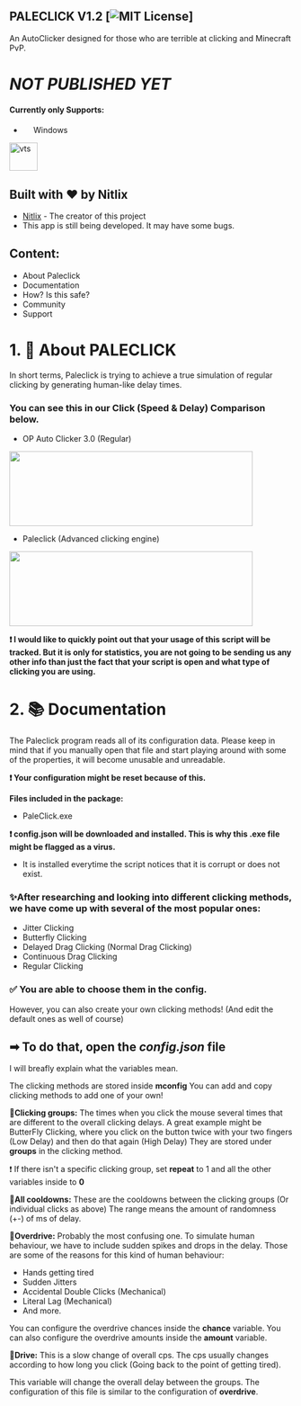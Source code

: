 ## PALECLICK V1.2 [![MIT License](https://img.shields.io/badge/LICENSE-MIT-brightgreen?style=for-the-badge)]   

An AutoClicker designed for those who are terrible at clicking and Minecraft PvP.
# _**NOT PUBLISHED YET**_
#### Currently only Supports:
*  <img src="https://pnggrid.com/wp-content/uploads/2021/06/Windows-11-Icon-Logo.png" width="15" height="15"> Windows
<img width="auto" height="50" alt="vts" src="https://user-images.githubusercontent.com/66027553/155564709-ac3bcf26-d87c-45f6-a0e8-49cafec6f0d9.png">

## Built with ❤️ by Nitlix

* [Nitlix](https://github.com/nitlix) - The creator of this project
* This app is still being developed. It may have some bugs.

## Content:
* About Paleclick
* Documentation
* How? Is this safe?
* Community
* Support


# 1. 🎨 About PALECLICK

In short terms, Paleclick is trying to achieve a true simulation of regular clicking by generating human-like delay times.

### You can see this in our Click (Speed & Delay) Comparison below.

* OP Auto Clicker 3.0 (Regular)
<img src="https://user-images.githubusercontent.com/66027553/155401193-403e7938-def9-44f0-b93a-d43aec27a29a.png" width="433" height="133">

* Paleclick (Advanced clicking engine)
<img src="https://user-images.githubusercontent.com/66027553/155401334-93931cf9-9638-4b29-b8b4-36fbdfa6f8d7.png" width="433" height="133">

**❗ I would like to quickly point out that your usage of this script will be tracked. But it is only for statistics, you are not going to be sending us any other info than just the fact that your script is open and what type of clicking you are using.**

# 2. 📚 Documentation

The Paleclick program reads all of its configuration data. Please keep in mind that if you manually open that file and start playing around with some of the properties, it will become unusable and unreadable.

**❗ Your configuration might be reset because of this.**

**Files included in the package:**
* PaleClick.exe

**❗ config.json will be downloaded and installed. This is why this .exe file might be flagged as a virus.**
* It is installed everytime the script notices that it is corrupt or does not exist.


### ✨After researching and looking into different clicking methods, we have come up with several of the most popular ones:
* Jitter Clicking
* Butterfly Clicking
* Delayed Drag Clicking (Normal Drag Clicking)
* Continuous Drag Clicking
* Regular Clicking

### ✅ You are able to choose them in the config. 
However, you can also create your own clicking methods! (And edit the default ones as well of course)

## ➡ To do that, open the _config.json_ file
I will breafly explain what the variables mean.

The clicking methods are stored inside **mconfig**
You can add and copy clicking methods to add one of your own!







**🎀Clicking groups:** The times when you click the mouse several times that are different to the overall clicking delays. 
A great example might be ButterFly Clicking, where you click on the button twice with your two fingers (Low Delay) and then do that again (High Delay)
They are stored under **groups** in the clicking method.

❗ If there isn't a specific clicking group, set **repeat** to 1 and all the other variables inside to **0**

**🎀All cooldowns:** These are the cooldowns between the clicking groups (Or individual clicks as above)
The range means the amount of randomness (+-) of ms of delay.

**🎀Overdrive:** Probably the most confusing one. To simulate human behaviour, we have to include sudden spikes and drops in the delay.
Those are some of the reasons for this kind of human behaviour:
* Hands getting tired
* Sudden Jitters
* Accidental Double Clicks (Mechanical)
* Literal Lag (Mechanical)
* And more.

You can configure the overdrive chances inside the **chance** variable.
You can also configure the overdrive amounts inside the **amount** variable.


**🎀Drive:** This is a slow change of overall cps. The cps usually changes according to how long you click (Going back to the point of getting tired).

This variable will change the overall delay between the groups.
The configuration of this file is similar to the configuration of **overdrive**.



